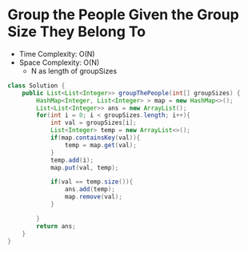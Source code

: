 # Group the People Given the Group Size They Belong To

- Time Complexity: O(N)
- Space Complexity: O(N)
  - N as length of groupSizes

```java
class Solution {
    public List<List<Integer>> groupThePeople(int[] groupSizes) {
        HashMap<Integer, List<Integer> > map = new HashMap<>();
        List<List<Integer>> ans = new ArrayList();
        for(int i = 0; i < groupSizes.length; i++){
            int val = groupSizes[i];
            List<Integer> temp = new ArrayList<>();
            if(map.containsKey(val)){
                temp = map.get(val);
            }
            temp.add(i);
            map.put(val, temp);

            if(val == temp.size()){
                ans.add(temp);
                map.remove(val);
            }

        }
        return ans;
    }
}
```
